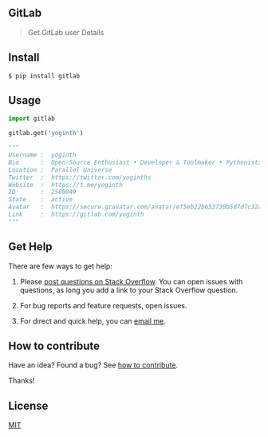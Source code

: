 ## GitLab

> Get GitLab user Details

## Install

```
$ pip install gitlab
```

## Usage

```python
import gitlab

gitlab.get('yoginth')

"""
Username :  yoginth
Bio      :  Open-Source Enthusiast • Developer & Toolmaker • Pythonista 🐍 • Issue Resolver • Jack 🃏 of all trades, master of none • Beating the odds • I 💜 science 🌌
Location :  Parallel Universe
Twitter  :  https://twitter.com/yoginths
Website  :  https://t.me/yoginth
ID       :  2580049
State    :  active
Avatar   :  https://secure.gravatar.com/avatar/ef5eb22b653730b5d7d7c32a73ff64e7?s=80&d=identicon
Link     :  https://gitlab.com/yoginth
"""
```

## Get Help

There are few ways to get help:

 1. Please [post questions on Stack Overflow](https://stackoverflow.com/questions/ask). You can open issues with questions, as long you add a link to your Stack Overflow question.

 2. For bug reports and feature requests, open issues.

 3. For direct and quick help, you can [email me](mailto://yoginth@zoho.com).

## How to contribute
Have an idea? Found a bug? See [how to contribute][contributing].

Thanks!

## License

[MIT][license]

[LICENSE]: https://yoginth.mit-license.org/
[contributing]: /CONTRIBUTING.md
